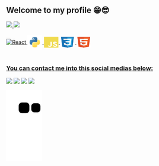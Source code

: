 ## Welcome to my profile 😁😎

 <div>
  <a href="https://github.com/joaoacastro">
  <img height="180em" src="https://github-readme-stats.vercel.app/api?username=joaoacastro&show_icons=true&theme=onedark&include_all_commits=true&count_private=true"/>
  <img height="180em" src="https://github-readme-stats.vercel.app/api/top-langs/?username=joaoacastro&layout=compact&langs_count=6&theme=onedark"/>
</div>
<div style="display: inline_block"><br>
  <img align="center" alt="React" height="40" width="40" src="https://cdn4.iconfinder.com/data/icons/logos-3/600/React.js_logo-512.png">
  <img align="center" alt="PY" height ="40" width="40" src="https://raw.githubusercontent.com/github/explore/80688e429a7d4ef2fca1e82350fe8e3517d3494d/topics/python/python.png"> 
  <img align="center" alt="Js" height="30" width="40" src="https://raw.githubusercontent.com/devicons/devicon/master/icons/javascript/javascript-plain.svg">
  <img align="center" alt="CSS" height="30" width="40" src="https://raw.githubusercontent.com/devicons/devicon/master/icons/css3/css3-original.svg">
  <img align="center" alt="HTML" height="30" width="40" src="https://raw.githubusercontent.com/devicons/devicon/master/icons/html5/html5-original.svg">
</div>
  
 <br>
 
  ### You can contact me into this social medias below:

 
<div> 
 
  <a href = "mailto:joaoaccastro@gmail.com"><img src="https://img.shields.io/badge/-Gmail-%23333?style=for-the-badge&logo=gmail&logoColor=white" target="_blank"></a>
  <a href="https://www.linkedin.com/in/joao-ac-castro" target="_blank"><img src="https://img.shields.io/badge/-LinkedIn-%230077B5?style=for-the-badge&logo=linkedin&logoColor=white" target="_blank"></a> 
  <a href="https://instagram.com/jonnycastro" target="_blank"><img src="https://img.shields.io/badge/-Instagram-%23E4405F?style=for-the-badge&logo=instagram&logoColor=white" target="_blank"></a>
  <a href="https://twitter.com/jonny_castro" target="_blank"><img src="https://img.shields.io/badge/-twitter-%230077B5?style=for-the-badge&logo=twitter&logoColor=white" target="_blank"></a> 
 
  ![Snake animation](https://github.com/joaoacastro/joaoacastro/blob/output/github-contribution-grid-snake.svg)

</div>
